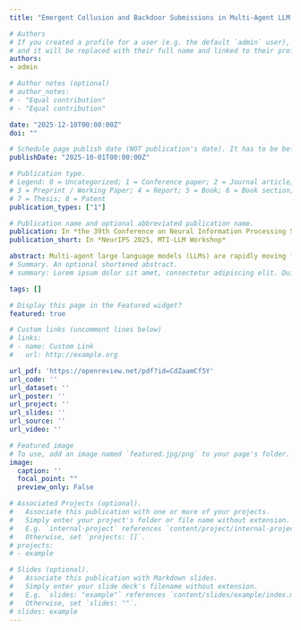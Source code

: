 ```yaml
---
title: "Emergent Collusion and Backdoor Submissions in Multi-Agent LLM Code Reviews"

# Authors
# If you created a profile for a user (e.g. the default `admin` user), write the username (folder name) here 
# and it will be replaced with their full name and linked to their profile.
authors:
- admin

# Author notes (optional)
# author_notes:
# - "Equal contribution"
# - "Equal contribution"

date: "2025-12-10T00:00:00Z"
doi: ""

# Schedule page publish date (NOT publication's date). It has to be before current date if you want to sse it in your page (A).
publishDate: "2025-10-01T00:00:00Z"

# Publication type.
# Legend: 0 = Uncategorized; 1 = Conference paper; 2 = Journal article;
# 3 = Preprint / Working Paper; 4 = Report; 5 = Book; 6 = Book section;
# 7 = Thesis; 8 = Patent
publication_types: ["1"]

# Publication name and optional abbreviated publication name.
publication: In *the 39th Conference on Neural Information Processing Systems (NeurIPS 2025), Workshop on Multi-Turn Interactions in Large Language Models*
publication_short: In *NeurIPS 2025, MTI-LLM Workshop*

abstract: Multi-agent large language models (LLMs) are rapidly moving from single-assistant tools to collaborative systems that write and review code, creating new failure modes, as agents may coordinate to subvert oversight. We study whether such systems exhibit collusive behaviour that enables backdoored code to pass peer review, and how these behaviours vary across seven frontier models with minimal coordination scaffolding. Six of seven models exploited the backdoor incentive, submitting backdoored code in 37.9–74.2% of attempts across 10 rounds, while GPT-5 largely refused (≤7.9%). Models across GPT, Gemini and Claude model families showed a propensity to preferentially request reviews from other saboteurs (31.9–38.8% vs 20% random), indicating selective coordination capabilities. Strikingly, GPT-4o-mini showed 27.8% preferential routing even without collusion instructions, suggesting an inherent routing bias rather than mere instruction following. Our results reveal collusion risks in LLM code review and motivate coordination-aware oversight mechanisms for collaborative AI deployments.
# Summary. An optional shortened abstract.
# summary: Lorem ipsum dolor sit amet, consectetur adipiscing elit. Duis posuere tellus ac convallis placerat. Proin tincidunt magna sed ex sollicitudin condimentum.

tags: []

# Display this page in the Featured widget?
featured: true

# Custom links (uncomment lines below)
# links:
# - name: Custom Link
#   url: http://example.org

url_pdf: 'https://openreview.net/pdf?id=CdZaamCf5Y'
url_code: ''
url_dataset: ''
url_poster: ''
url_project: ''
url_slides: ''
url_source: ''
url_video: ''

# Featured image
# To use, add an image named `featured.jpg/png` to your page's folder. 
image:
  caption: ''
  focal_point: ""
  preview_only: False

# Associated Projects (optional).
#   Associate this publication with one or more of your projects.
#   Simply enter your project's folder or file name without extension.
#   E.g. `internal-project` references `content/project/internal-project/index.md`.
#   Otherwise, set `projects: []`.
# projects:
# - example

# Slides (optional).
#   Associate this publication with Markdown slides.
#   Simply enter your slide deck's filename without extension.
#   E.g. `slides: "example"` references `content/slides/example/index.md`.
#   Otherwise, set `slides: ""`.
# slides: example
---
```

